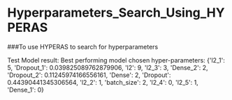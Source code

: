 # Hyperparameters_Search_Using_HYPERAS

###To use HYPERAS to search for hyperparameters

Test Model result:
Best performing model chosen hyper-parameters:
{'l2_1': 5, 'Dropout_1': 0.039825089762879906, 'l2': 9, 'l2_3': 3, 'Dense_2': 2, 'Dropout_2': 0.11245974166556161, 'Dense': 2, 'Dropout': 0.44390441345306564, 'l2_2': 1, 'batch_size': 2, 'l2_4': 0, 'l2_5': 1, 'Dense_1': 0}

